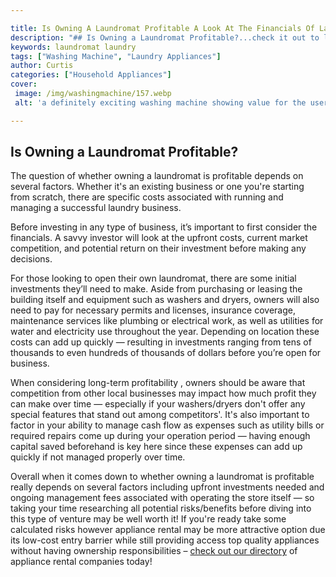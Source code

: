 ```yaml
---

title: Is Owning A Laundromat Profitable A Look At The Financials Of Laundry Businesses
description: "## Is Owning a Laundromat Profitable?...check it out to learn"
keywords: laundromat laundry
tags: ["Washing Machine", "Laundry Appliances"]
author: Curtis
categories: ["Household Appliances"]
cover: 
 image: /img/washingmachine/157.webp
 alt: 'a definitely exciting washing machine showing value for the user'

---
```


## Is Owning a Laundromat Profitable?

The question of whether owning a laundromat is profitable depends on several factors. Whether it's an existing business or one you're starting from scratch, there are specific costs associated with running and managing a successful laundry business. 

Before investing in any type of business, it’s important to first consider the financials. A savvy investor will look at the upfront costs, current market competition, and potential return on their investment before making any decisions. 

For those looking to open their own laundromat, there are some initial investments they’ll need to make. Aside from purchasing or leasing the building itself and equipment such as washers and dryers, owners will also need to pay for necessary permits and licenses, insurance coverage, maintenance services like plumbing or electrical work, as well as utilities for water and electricity use throughout the year. Depending on location these costs can add up quickly — resulting in investments ranging from tens of thousands to even hundreds of thousands of dollars before you’re open for business. 

When considering long-term profitability , owners should be aware that competition from other local businesses may impact how much profit they can make over time — especially if your washers/dryers don't offer any special features that stand out among competitors'. It's also important to factor in your ability to manage cash flow as expenses such as utility bills or required repairs come up during your operation period — having enough capital saved beforehand is key here since these expenses can add up quickly if not managed properly over time. 
 
Overall when it comes down to whether owning a laundromat is profitable really depends on several factors including upfront investments needed and ongoing management fees associated with operating the store itself — so taking your time researching all potential risks/benefits before diving into this type of venture may be well worth it! If you're ready take some calculated risks however appliance rental may be more attractive option due its low-cost entry barrier while still providing access top quality appliances without having ownership responsibilities – [check out our directory](./pages/appliance-rental) of appliance rental companies today!
